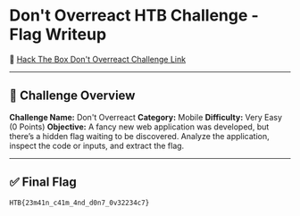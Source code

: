 # Don't Overreact HTB Challenge - Flag Writeup

🔗 [Hack The Box Don't Overreact Challenge Link](https://app.hackthebox.com/challenges/Don't%2520Overreact)

---

## 🎯 Challenge Overview

**Challenge Name:** Don't Overreact
**Category:** Mobile
**Difficulty:** Very Easy (0 Points)
**Objective:**
A fancy new web application was developed, but there’s a hidden flag waiting to be discovered.
Analyze the application, inspect the code or inputs, and extract the flag.

---

## ✅ Final Flag

```
HTB{23m41n_c41m_4nd_d0n7_0v32234c7}
```
